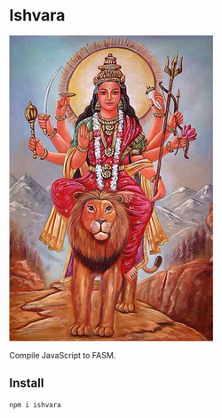 # Ishvara

![ishvara](https://github.com/coderaiser/nemesis/blob/master/compiler/images/ishvara.jpg)

Compile JavaScript to FASM.

## Install

```
npm i ishvara
```